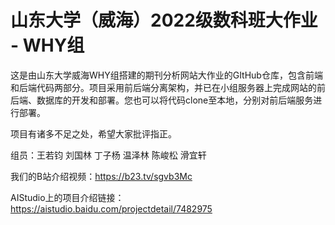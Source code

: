# 山东大学（威海）2022级数科班大作业 - WHY组

这是由山东大学威海WHY组搭建的期刊分析网站大作业的GItHub仓库，包含前端和后端代码两部分。项目采用前后端分离架构，并已在小组服务器上完成网站的前后端、数据库的开发和部署。您也可以将代码clone至本地，分别对前后端服务进行部署。

项目有诸多不足之处，希望大家批评指正。

组员：王若钧 刘国林 丁子杨 温泽林 陈峻松 滑宜轩

我们的B站介绍视频：https://b23.tv/sgvb3Mc

AIStudio上的项目介绍链接：https://aistudio.baidu.com/projectdetail/7482975
